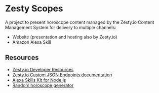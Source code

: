 # Zesty Scopes

A project to present horoscope content managed by the Zesty.io Content Management System for delivery to multiple channels:

* Website (presentation and hosting also by Zesty.io)
* Amazon Alexa Skill

## Resources

* [Zesty.io Developer Resources](https://developer.zesty.io/)
* [Zesty.io Custom JSON Endpoints documentation](https://developer.zesty.io/docs/code-editor/customizable-json-endpoints-for-content/)
* [Alexa Skills Kit for Node.js](https://github.com/alexa/alexa-skills-kit-sdk-for-nodejs/)
* [Random horoscope generator](http://www.glossynews.com/funnyhitman/horoscopes.php)
